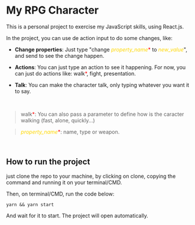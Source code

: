 # My RPG Character

This is a personal project to exercise my JavaScript skills, using React.js.

In the project, you can use de action input to do some changes, like:

- **Change properties**:
  Just type "change
  <span style="color: gold">_property_name_</span><span style="color: red">\*</span> to <span style="color: gold">_new_value_</span>", and send to see the change happen.

- **Actions**:
  You can just type an action to see it happening. For now, you can just do actions like: walk<span style="color: red">\*</span>, fight, presentation.

- **Talk**: You can make the character talk, only typing whatever you want it to say.

<br>

> walk<span style="color: red">\*</span>: You can also pass a parameter to define how is the caracter walking (fast, alone, quickly...)

> <span style="color: gold">_property_name_</span><span style="color: red">\*</span>: name, type or weapon.

<br>

## How to run the project

just clone the repo to your machine, by clicking on clone, copying the command and running it on your terminal/CMD.

Then, on terminal/CMD, run the code below:

```Shell
yarn && yarn start
```

And wait for it to start. The project will open automatically.
